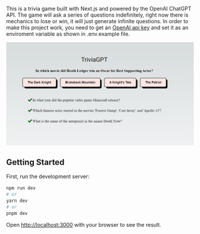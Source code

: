 This is a trivia game built with Next.js and powered by the OpenAI ChatGPT API. The game will ask a series of questions
indefinitely, right now there is mechanics to lose or win, it will just generate infinite questions.
In order to make this project work, you need to get an [OpenAI api key](https://platform.openai.com/account/api-keys)
and set it as an enviroment variable as shown in .env.example file.

![TriviaGPT](/triviagpt.png)
## Getting Started

First, run the development server:

```bash
npm run dev
# or
yarn dev
# or
pnpm dev
```

Open [http://localhost:3000](http://localhost:3000) with your browser to see the result.
